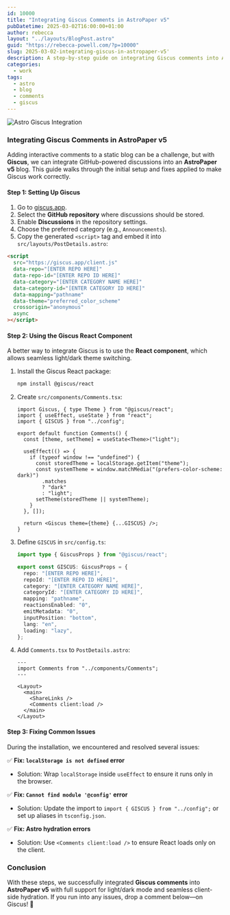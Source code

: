 ```yaml
---
id: 10000
title: "Integrating Giscus Comments in AstroPaper v5"
pubDatetime: 2025-03-02T16:00:00+01:00
author: rebecca
layout: "../layouts/BlogPost.astro"
guid: "https://rebecca-powell.com/?p=10000"
slug: 2025-03-02-integrating-giscus-in-astropaper-v5'
description: A step-by-step guide on integrating Giscus comments into AstroPaper v5, including fixes for common issues.
categories:
  - work
tags:
  - astro
  - blog
  - comments
  - giscus
---
```


![Astro Giscus Integration](/assets/posts/giscuss_comments_integration.webp)

### Integrating Giscus Comments in AstroPaper v5

Adding interactive comments to a static blog can be a challenge, but with **Giscus**, we can integrate GitHub-powered discussions into an **AstroPaper v5** blog. This guide walks through the initial setup and fixes applied to make Giscus work correctly.

#### Step 1: Setting Up Giscus

1. Go to [giscus.app](https://giscus.app/).
2. Select the **GitHub repository** where discussions should be stored.
3. Enable **Discussions** in the repository settings.
4. Choose the preferred category (e.g., `Announcements`).
5. Copy the generated `<script>` tag and embed it into `src/layouts/PostDetails.astro`:

```html
<script
  src="https://giscus.app/client.js"
  data-repo="[ENTER REPO HERE]"
  data-repo-id="[ENTER REPO ID HERE]"
  data-category="[ENTER CATEGORY NAME HERE]"
  data-category-id="[ENTER CATEGORY ID HERE]"
  data-mapping="pathname"
  data-theme="preferred_color_scheme"
  crossorigin="anonymous"
  async
></script>
```

#### Step 2: Using the Giscus React Component

A better way to integrate Giscus is to use the **React component**, which allows seamless light/dark theme switching.

1. Install the Giscus React package:

   ```bash
   npm install @giscus/react
   ```

2. Create `src/components/Comments.tsx`:

   ```tsx
   import Giscus, { type Theme } from "@giscus/react";
   import { useEffect, useState } from "react";
   import { GISCUS } from "../config";

   export default function Comments() {
     const [theme, setTheme] = useState<Theme>("light");

     useEffect(() => {
       if (typeof window !== "undefined") {
         const storedTheme = localStorage.getItem("theme");
         const systemTheme = window.matchMedia("(prefers-color-scheme: dark)")
           .matches
           ? "dark"
           : "light";
         setTheme(storedTheme || systemTheme);
       }
     }, []);

     return <Giscus theme={theme} {...GISCUS} />;
   }
   ```

3. Define `GISCUS` in `src/config.ts`:

   ```ts
   import type { GiscusProps } from "@giscus/react";

   export const GISCUS: GiscusProps = {
     repo: "[ENTER REPO HERE]",
     repoId: "[ENTER REPO ID HERE]",
     category: "[ENTER CATEGORY NAME HERE]",
     categoryId: "[ENTER CATEGORY ID HERE]",
     mapping: "pathname",
     reactionsEnabled: "0",
     emitMetadata: "0",
     inputPosition: "bottom",
     lang: "en",
     loading: "lazy",
   };
   ```

4. Add `Comments.tsx` to `PostDetails.astro`:

   ```astro
   ---
   import Comments from "../components/Comments";
   ---

   <Layout>
     <main>
       <ShareLinks />
       <Comments client:load />
     </main>
   </Layout>
   ```

#### Step 3: Fixing Common Issues

During the installation, we encountered and resolved several issues:

✅ **Fix: `localStorage is not defined` error**

- Solution: Wrap `localStorage` inside `useEffect` to ensure it runs only in the browser.

✅ **Fix: `Cannot find module '@config'` error**

- Solution: Update the import to `import { GISCUS } from "../config";` or set up aliases in `tsconfig.json`.

✅ **Fix: Astro hydration errors**

- Solution: Use `<Comments client:load />` to ensure React loads only on the client.

### Conclusion

With these steps, we successfully integrated **Giscus comments** into **AstroPaper v5** with full support for light/dark mode and seamless client-side hydration. If you run into any issues, drop a comment below—on Giscus! 🚀
